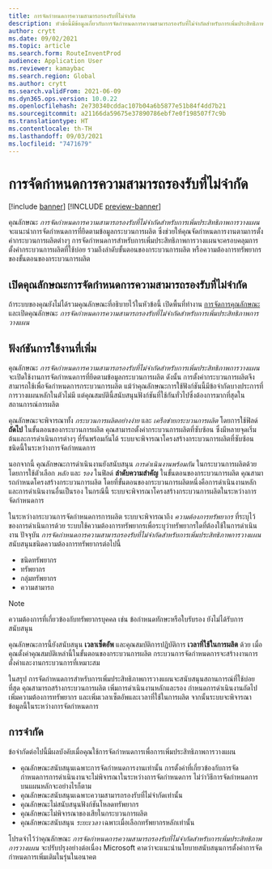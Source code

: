 ```yaml
---
title: การจัดกำหนดการความสามารถรองรับที่ไม่จำกัด
description: หัวข้อนี้มีข้อมูลเกี่ยวกับการจัดกำหนดการความสามารถรองรับที่ไม่จำกัดสำหรับการเพิ่มประสิทธิภาพการวางแผน และยังอธิบายข้อจํากัดของคุณลักษณะปัจจุบันด้วย
author: crytt
ms.date: 09/02/2021
ms.topic: article
ms.search.form: RouteInventProd
audience: Application User
ms.reviewer: kamaybac
ms.search.region: Global
ms.author: crytt
ms.search.validFrom: 2021-06-09
ms.dyn365.ops.version: 10.0.22
ms.openlocfilehash: 2e730340cddac107b04a6b5877e51b84f4dd7b21
ms.sourcegitcommit: a21166da59675e37890786ebf7e0f198507f7c9b
ms.translationtype: HT
ms.contentlocale: th-TH
ms.lasthandoff: 09/03/2021
ms.locfileid: "7471679"
---
```

# <a name="scheduling-with-infinite-capacity"></a>การจัดกำหนดการความสามารถรองรับที่ไม่จำกัด

[!include [banner](../../includes/banner.md)]
[!INCLUDE [preview-banner](../../includes/preview-banner.md)]

คุณลักษณะ *การจัดกำหนดการความสามารถรองรับที่ไม่จำกัดสำหรับการเพิ่มประสิทธิภาพการวางแผน* จะแนะนำการจัดกำหนดการที่ยึดตามข้อมูลกระบวนการผลิต ซึ่งช่วยให้คุณจัดกำหนดการงานตามการตั้งค่ากระบวนการผลิตต่างๆ การจัดกำหนดการสำหรับการเพิ่มประสิทธิภาพการวางแผนจะครอบคลุมการตั้งค่ากระบวนการผลิตที่ใช้บ่อย รวมถึงลำดับขั้นตอนของกระบวนการผลิต หรือความต้องการทรัพยากรของขั้นตอนของกระบวนการผลิต

## <a name="turn-on-the-infinite-capacity-scheduling-feature"></a>เปิดคุณลักษณะการจัดกำหนดการความสามารถรองรับที่ไม่จำกัด

ถ้าระบบของคุณยังไม่ได้รวมคุณลักษณะที่อธิบายไว้ในหัวข้อนี้ เปิดพื้นที่ทำงาน [การจัดการคุณลักษณะ](../../../fin-ops-core/fin-ops/get-started/feature-management/feature-management-overview.md) และเปิดคุณลักษณะ *การจัดกำหนดการความสามารถรองรับที่ไม่จำกัดสำหรับการเพิ่มประสิทธิภาพการวางแผน*

## <a name="added-functionality"></a>ฟังก์ชันการใช้งานที่เพิ่ม

คุณลักษณะ *การจัดกำหนดการความสามารถรองรับที่ไม่จำกัดสำหรับการเพิ่มประสิทธิภาพการวางแผน* จะเปิดใช้งานการจัดกำหนดการที่ยึดตามข้อมูลกระบวนการผลิต ดังนั้น การตั้งค่ากระบวนการผลิตจึงสามารถใช้เพื่อจัดกำหนดการกระบวนการผลิต แม้ว่าคุณลักษณะการใช้ฟังก์ชันนี้มีข้อจํากัดบางประการที่การวางแผนหลักในตัวไม่มี แต่คุณสมบัตินี้สนับสนุนฟังก์ชันที่ใช้กันทั่วไปซึ่งต้องการมากที่สุดในสถานการณ์การผลิต

คุณลักษณะจะพิจารณาทั้ง *กระบวนการผลิตอย่างง่าย* และ *เครือข่ายกระบวนการผลิต* โดยการใช้ฟิลด์ **ถัดไป** ในขั้นตอนของกระบวนการผลิต คุณสามารถตั้งค่ากระบวนการผลิตที่ซับซ้อน ซึ่งมีหลายจุดเริ่มต้นและการดําเนินการต่างๆ ที่รันพร้อมกันได้ ระบบจะพิจารณาโครงสร้างกระบวนการผลิตที่ซับซ้อนชนิดนี้ในระหว่างการจัดกำหนดการ

นอกจากนี้ คุณลักษณะการดําเนินงานยังสนับสนุน *การดําเนินงานพร้อมกัน* ในกระบวนการผลิตด้วย โดยการใช้ตัวเลือก *หลัก* และ *รอง* ในฟิลด์ **ลำดับความสำคัญ** ในขั้นตอนของกระบวนการผลิต คุณสามารถกําหนดโครงสร้างกระบวนการผลิต โดยที่ขั้นตอนของกระบวนการผลิตหนึ่งคือการดําเนินงานหลัก และการดําเนินงานอื่นเป็นรอง ในกรณีนี้ ระบบจะพิจารณาโครงสร้างกระบวนการผลิตในระหว่างการจัดกำหนดการ

ในระหว่างกระบวนการจัดกำหนดการการผลิต ระบบจะพิจารณาถึง *ความต้องการทรัพยากร* ที่ระบุไว้ของการดําเนินการด้วย ระบบใช้ความต้องการทรัพยากรเพื่อระบุว่าทรัพยากรใดที่ต้องใช้ในการดําเนินงาน ปัจจุบัน *การจัดกำหนดการความสามารถรองรับที่ไม่จำกัดสำหรับการเพิ่มประสิทธิภาพการวางแผน* สนับสนุนชนิดความต้องการทรัพยากรต่อไปนี้

- ชนิดทรัพยากร
- ทรัพยากร
- กลุ่มทรัพยากร
- ความสามารถ

> [!NOTE]
> ความต้องการที่เกี่ยวข้องกับทรัพยากรบุคคล เช่น ข้อกำหนดทักษะหรือใบรับรอง ยังไม่ได้รับการสนับสนุน

คุณลักษณะการนี้ยังสนับสนุน **เวลาเซ็ตอัพ** และคุณสมบัติการปฏิบัติการ **เวลาที่ใช้ในการผลิต** ด้วย เมื่อคุณตั้งค่าคุณสมบัติเหล่านี้ในขั้นตอนของกระบวนการผลิต กระบวนการจัดกำหนดการจะสร้างงานการตั้งค่าและงานกระบวนการที่เหมาะสม

ในสรุป การจัดกำหนดการสำหรับการเพิ่มประสิทธิภาพการวางแผนจะสนับสนุนสถานการณ์ที่ใช้บ่อยที่สุด คุณสามารถสร้างกระบวนการผลิต เพิ่มการดําเนินงานหลักและรอง กําหนดการดําเนินงานถัดไป เพิ่มความต้องการทรัพยากร และเพิ่มเวลาเซ็ตอัพและเวลาที่ใช้ในการผลิต จากนั้นระบบจะพิจารณาข้อมูลนี้ในระหว่างการจัดกำหนดการ

## <a name="limitations"></a>การจำกัด

ข้อจํากัดต่อไปนี้มีผลบังคับเมื่อคุณใช้การจัดกำหนดการเพื่อการเพิ่มประสิทธิภาพการวางแผน

- คุณลักษณะสนับสนุนเฉพาะการจัดกำหนดการงานเท่านั้น การตั้งค่าที่เกี่ยวข้องกับการจัดกำหนดการการดําเนินงานจะไม่พิจารณาในระหว่างการจัดกำหนดการ ไม่ว่าวิธีการจัดกำหนดการบนแผนหลักจะอย่างไรก็ตาม
- คุณลักษณะสนับสนุนเฉพาะความสามารถรองรับที่ไม่จำกัดเท่านั้น
- คุณลักษณะไม่สนับสนุนฟังก์ชันโหลดทรัพยากร
- คุณลักษณะไม่พิจารณาของเสียในกระบวนการผลิต
- คุณลักษณะสนับสนุน *ระยะเวลา* เฉพาะเมื่อเลือกทรัพยากรหลักเท่านั้น

โปรดจำไว้ว่าคุณลักษณะ *การจัดกำหนดการความสามารถรองรับที่ไม่จำกัดสำหรับการเพิ่มประสิทธิภาพการวางแผน* จะปรับปรุงอย่างต่อเนื่อง Microsoft คาดว่าจะแนะนำนโยบายสนับสนุนการตั้งค่าการจัดกำหนดการเพิ่มเติมในรุ่นในอนาคต
